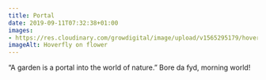 ```yaml
---
title: Portal
date: 2019-09-11T07:32:38+01:00
images: 
- https://res.cloudinary.com/growdigital/image/upload/v1565295179/hoverfly-25218545.jpg
imageAlt: Hoverfly on flower
---
```


“A garden is a portal into the world of nature.” Bore da fyd, morning world!
